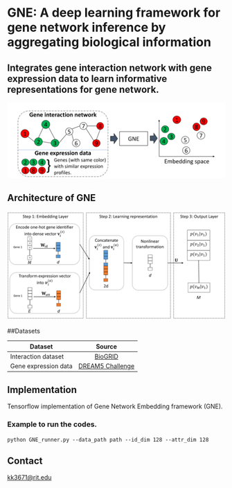 # GNE: A deep learning framework for gene network inference by aggregating biological information

## Integrates gene interaction network with gene expression data to learn informative representations for gene network.

![](figures/gne.png)

## Architecture of GNE
![](figures/block_diagram.png)


##Datasets

| Dataset        | Source           | 
| ------------- |:-------------:|
| Interaction dataset  | [BioGRID](http://thebiogrid.org/) | 
| Gene expression data     | [DREAM5 Challenge](http://dreamchallenges.org/project/dream-5-network-inference-challenge/)    |  


## Implementation
Tensorflow implementation of Gene Network Embedding framework (GNE).

### Example to run the codes.
```
python GNE_runner.py --data_path path --id_dim 128 --attr_dim 128
```

## Contact
kk3671@rit.edu
